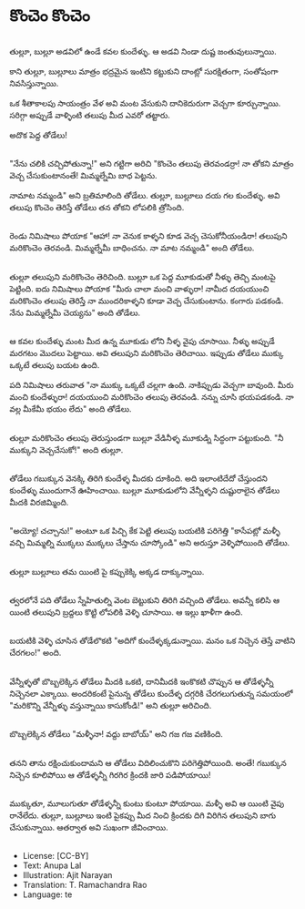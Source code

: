 # కొంచెం కొంచెం

##
తుల్లూ, బుల్లూ అడవిలో ఉండే కవల కుందేళ్ళు. ఆ అడవి నిండా దుష్ట జంతువులున్నాయి. 

కాని తుల్లూ, బుల్లూలు మాత్రం భద్రమైన ఇంటిని కట్టుకుని దాంట్లో సురక్షితంగా, సంతోషంగా నివసిస్తున్నాయి.

ఒక శీతాకాలపు సాయంత్రం వేళ అవి మంట వేసుకుని దానికెదురుగా వెచ్చగా కూర్చున్నాయి. సరిగ్గా అప్పుడే వాళ్ళింటి తలుపు మీద ఎవరో తట్టారు. 

అదొక పెద్ద తోడేలు!

##
"నేను చలికి చచ్చిపోతున్నా!" అని గట్టిగా అరిచి "కొంచెం తలుపు తెరవండర్రా! నా తోకని మాత్రం వెచ్చ చేసుకుంటానంతే!
మిమ్మల్నేమి బాధ పెట్టను. 

నామాట నమ్మండి" అని బ్రతిమాలింది తోడేలు. తుల్లూ, బుల్లూలు దయ గల కుందేళ్ళు.
అవి తలుపు కొంచెం తెరిస్తే తోడేలు తన తోకని లోపలికి త్రోసింది.

##
రెండు నిమిషాలు పోయాక "ఆహా! నా వెనుక కాళ్ళని కూడ వెచ్చ చెసుకోనీయండిరా! తలుపుని మరికొంచెం తెరవండి. మిమ్మల్నేమీ బాధించను. నా మాట నమ్మండి" అంది తోడేలు.

##
తుల్లూ తలుపుని మరికొంచెం తెరిచింది. బుల్లూ ఒక పెద్ద మూకుడుతో నీళ్ళు తెచ్చి మంటపై పెట్టింది.
ఐదు నిమిషాలు పోయాక "మీరు చాలా మంచి వాళ్ళురా! నామీద దయయుంచి మరికొంచెం తలుపు తెరిస్తే నా ముందరికాళ్ళని కూడా వెచ్చ చేసుకుంటాను. కంగారు పడకండి. నేను మిమ్మల్నేమీ చెయ్యను" అంది తోడేలు.

##
ఆ కవల కుందేళ్ళు మంట మీద ఉన్న మూకుడు లోని నీళ్ళ వైపు చూసాయి. నీళ్ళు అప్పుడే మరగటం మొదలు పెట్టాయి. అవి తలుపుని మరికొంచెం తెరిచాయి. ఇప్పుడు తోడేలు ముక్కు ఒక్కటే తలుపు బయట ఉంది. 

పది నిమిషాలు తరువాత "నా ముక్కు ఒక్కటే చల్లగా ఉంది. నాకిప్పుడు వెచ్చగా బావుంది. మీరు మంచి కుందేళ్ళురా! దయయుంచి మరికొంచెం తలుపు తెరవండి. నన్ను చూసి భయపడకండి. నా వల్ల మీకేమీ భయం లేదు" అంది తోడేలు.

##
తుల్లూ మరికొంచెం తలుపు తెరుస్తుండగా బుల్లూ వేడినీళ్ళ మూకుడ్ని సిద్ధంగా పట్టుకుంది. "నీ ముక్కుని వెచ్చచేసుకో!" అంది తుల్లూ.

##
తోడేలు గబుక్కున వెనక్కి తిరిగి కుందేళ్ళ మీదకు దూకింది. అది ఇలాంటిదేదో చేస్తుందని కుందేళ్ళు ముందుగానే ఊహించాయి. బుల్లూ మూకుడులోని వేన్నీళ్ళని దుష్టురాలైన తోడేలు మీదకి విరజిమ్మింది. 

##
"అయ్యో! చచ్చాను!"  అంటూ ఒక పిచ్చి కేక పెట్టి తలుపు బయటికి పరిగెత్తి "కాసేపట్లో మళ్ళీ వచ్చి మిమ్మల్ని ముక్కలు ముక్కలు చేస్తాను చూస్కోండి" అని అరుస్తూ వెళ్ళిపోయింది తోడేలు.

##
తుల్లూ బుల్లూలు తమ యింటి పై కప్పుకెక్కి అక్కడ దాక్కున్నాయి.

##
త్వరలోనే పది తోడేలు స్నేహితుల్ని వెంట బెట్టుకుని తిరిగి వచ్చింది తోడేలు. అవన్నీ కలిసి ఆ యింటి తలుపుని బ్రద్దలు కొట్టి లోపలికి వెళ్ళి చూసాయి. ఆ ఇల్లు ఖాళీగా ఉంది.

##
బయటికి వెళ్ళి చూసిన తోడేలొకటి "అదిగో కుందేళ్ళక్కడున్నాయి. మనం ఒక నిచ్చెన తెస్తే వాటిని చేరగలం!" అంది.

##
వేన్నీళ్ళతో బొబ్బలెక్కిన తోడేలు మీదకి ఒకటి, దానిమీదకి ఇంకొకటి చొప్పున ఆ తోడేళ్ళన్నీ నిచ్చెనలా ఎక్కాయి. అందరికంటే పైనున్న తోడేలు కుందేళ్ళ దగ్గరికి చేరగలుగుతున్న సమయంలో "మరికొన్ని వేన్నీళ్ళు వస్తున్నాయి కాసుకోండి!" అని తుల్లూ అరిచింది.

##
బొబ్బలెక్కిన తోడేలు "మళ్ళీనా! వద్దు బాబోయ్" అని గజ గజ  వణికింది. 

##
తనని తాను రక్షించుకుందామని ఆ తోడేలు విదిలించుకొని పరిగెత్తిపోయింది. అంతే! గబుక్కున నిచ్చెన కూలిపోయి ఆ తోడేళ్ళన్నీ గిరగిర క్రిందకి జారి పడిపోయాయి!

##
ముక్కుతూ, మూలుగుతూ తోడేళ్ళన్నీ కుంటు కుంటూ పోయాయి. మళ్ళీ అవి ఆ యింటి వైపు రానేలేదు. తుల్లూ, బుల్లూలు ఇంటి పైకప్పు మీద నించి క్రిందకు దిగి విరిగిన తలుపుని బాగు చేసుకున్నాయి. ఆతర్వాత అవి సుఖంగా జీవించాయి.

##
* License: [CC-BY]
* Text: Anupa Lal
* Illustration: Ajit Narayan
* Translation: T. Ramachandra Rao
* Language: te
